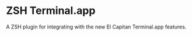 ZSH Terminal.app
================

A ZSH plugin for integrating with the new El Capitan Terminal.app features.
